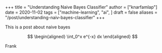 +++
title = "Understanding Naive Bayes Classifier"
author = ["knarfamlap"]
date = 2020-11-02
tags = ["machine-learning", "ai", ]
draft = false
aliases = "/post/understanding-naiv-bayes-classifier"
+++

This is a post about naive bayes


$$
\begin{aligned}
  \int_0^x e^{-x} dx 
\end{aligned}
$$

Frank
